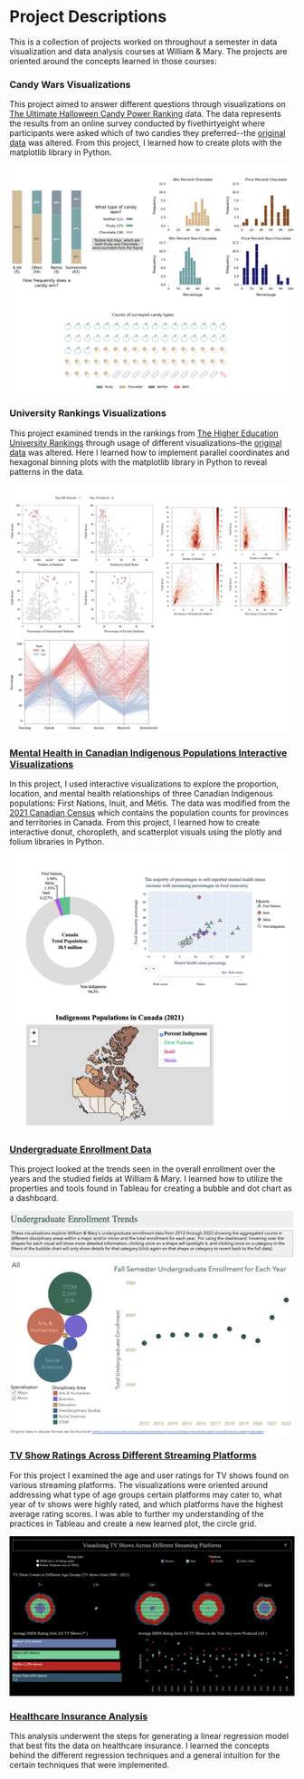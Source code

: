 # Project Descriptions
This is a collection of projects worked on throughout a semester in data visualization and data analysis courses at William & Mary.  The projects are oriented around the concepts learned in those courses:

### Candy Wars Visualizations

This project aimed to answer different questions through visualizations on [The Ultimate Halloween Candy Power Ranking](https://fivethirtyeight.com/videos/the-ultimate-halloween-candy-power-ranking/) data.  The data represents the results from an online survey conducted by fivethirtyeight where participants were asked which of two candies they preferred--the [original data](https://github.com/fivethirtyeight/data/tree/master/candy-power-ranking) was altered.  From this project, I learned how to create plots with the matplotlib library in Python.

![](https://github.com/Dunham-Amar/Data-Visualization-and-Analytics-Projects/blob/main/Visualization%20Projects/Candy%20Wars/all_visuals.png) 

### University Rankings Visualizations

This project examined trends in the rankings from [The Higher Education University Rankings](https://www.timeshighereducation.com/world-university-rankings/2016/world-ranking/detailed) through usage of different visualizations–the [original data](https://www.kaggle.com/datasets/mylesoneill/world-university-rankings) was altered.  Here I learned how to implement parallel coordinates and hexagonal binning plots with the matplotlib library in Python to reveal patterns in the data.

![](https://github.com/Dunham-Amar/Data-Visualization-and-Analytics-Projects/blob/main/Visualization%20Projects/University%20Rankings/all_visuals.png)

### [Mental Health in Canadian Indigenous Populations Interactive Visualizations](https://dunham-amar.github.io/Data-Visualization-and-Analytics-Projects/Visualization%20Projects/Mental%20Health%20in%20Canadian%20Indigenous%20Populations/index.html)

In this project, I used interactive visualizations to explore the proportion, location, and mental health relationships of three Canadian Indigenous populations: First Nations, Inuit, and Métis. The data was modified from the [2021 Canadian Census](https://www150.statcan.gc.ca/t1/tbl1/en/cv.action?pid=9810028901) which contains the population counts for provinces and territories in Canada. From this project, I learned how to create interactive donut, choropleth, and scatterplot visuals using the plotly and folium libraries in Python.

![](https://github.com/Dunham-Amar/Data-Visualization-and-Analytics-Projects/blob/main/Visualization%20Projects/Mental%20Health%20in%20Canadian%20Indigenous%20Populations/images/all_visuals.png)


### [Undergraduate Enrollment Data](https://public.tableau.com/app/profile/amar.dunham/viz/undergraduate_enrollment_data/Undergraddashboard)

This project looked at the trends seen in the overall enrollment over the years and the studied fields at William & Mary.  I learned how to utilize the properties and tools found in Tableau for creating a bubble and dot chart as a dashboard.

![](https://github.com/Dunham-Amar/Data-Visualization-and-Analytics-Projects/blob/main/Visualization%20Projects/Undergraduate%20Enrollment%20Data/enrollment.png)

### [TV Show Ratings Across Different Streaming Platforms](https://public.tableau.com/app/profile/amar.dunham/viz/final_project_visualizations/Dashboard1)

For this project I examined the age and user ratings for TV shows found on various streaming platforms.  The visualizations were oriented around addressing what type of age groups certain platforms may cater to, what year of tv shows were highly rated, and which platforms have the highest average rating scores.  I was able to further my understanding of the practices in Tableau and create a new learned plot, the circle grid.

![](https://github.com/Dunham-Amar/Data-Visualization-and-Analytics-Projects/blob/main/Visualization%20Projects/Streaming%20Platforms/tv_shows.png)

### [Healthcare Insurance Analysis](https://rpubs.com/dmar/1140633)
This analysis underwent the steps for generating a linear regression model that best fits the data on healthcare insurance.  I learned the concepts behind the different regression techniques and a general intuition for the certain techniques that were implemented.
